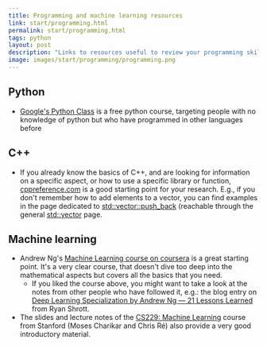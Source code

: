 ```yaml
---
title: Programming and machine learning resources
link: start/programming.html
permalink: start/programming.html
tags: python
layout: post
description: "Links to resources useful to review your programming skills and get the hang of machine learning"
image: images/start/programming/programming.png
---
```


## Python
- [Google's Python Class](https://developers.google.com/edu/python) is a free python course, targeting
people with no knowledge of python but who have programmed in other languages before 

## C++
- If you already know the basics of C++, and are looking for information on a
specific aspect, or how to use a specific library or function, [cppreference.com](https://en.cppreference.com/w/)
is a good starting point for your research. E.g., if you don't remember how to add elements to a vector,
you can find examples in the page dedicated to [std::vector::push_back](https://www.cplusplus.com/reference/vector/vector/push_back/)
(reachable through the general [std::vector](https://www.cplusplus.com/reference/vector/vector/) page. 

## Machine learning
- Andrew Ng's [Machine Learning course on coursera](https://www.coursera.org/learn/machine-learning?action=enroll&adgroupid=73238990061&adpostion=&campaignid=2070742271&creativeid=369041663030&device=c&devicemodel=&gclid=CjwKCAjwr_uCBhAFEiwAX8YJgcnfbTxzxscODBuNMYrk_AFd0iXpopLtMOigVr5omWNp2CbvlZotLhoCJdwQAvD_BwE&hide_mobile_promo&keyword=ai+machine+learning+tutorial&matchtype=b&network=g&utm_campaign=07-StanfordML-ROW&utm_content=07-StanfordML-ROW&utm_medium=sem&utm_source=gg)
is a great starting point. 
It's a very clear course, that doesn't dive too deep into the mathematical aspects but
covers all the basics that you need.
    - If you liked the course above, you might want to take a look at the notes from other people who have followed it, e.g.: the blog entry
    on [Deep Learning Specialization by Andrew Ng — 21 Lessons Learned](https://towardsdatascience.com/deep-learning-specialization-by-andrew-ng-21-lessons-learned-15ffaaef627c) from Ryan Shrott. 
- The slides and lecture notes of the [CS229: Machine Learning](http://cs229.stanford.edu/syllabus.html) course from Stanford
(Moses Charikar and Chris Ré) also provide a very good introductory material. 
 